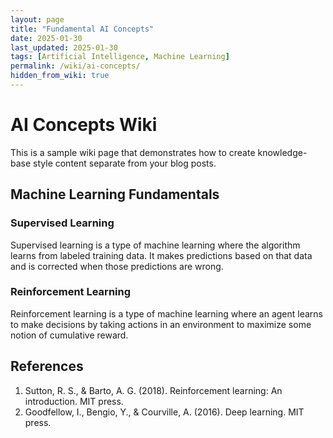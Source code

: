```yaml
---
layout: page
title: "Fundamental AI Concepts"
date: 2025-01-30
last_updated: 2025-01-30
tags: [Artificial Intelligence, Machine Learning]
permalink: /wiki/ai-concepts/
hidden_from_wiki: true
---
```


# AI Concepts Wiki

This is a sample wiki page that demonstrates how to create knowledge-base style content separate from your blog posts.

## Machine Learning Fundamentals

### Supervised Learning

Supervised learning is a type of machine learning where the algorithm learns from labeled training data. It makes predictions based on that data and is corrected when those predictions are wrong.

### Reinforcement Learning

Reinforcement learning is a type of machine learning where an agent learns to make decisions by taking actions in an environment to maximize some notion of cumulative reward.

## References

1. Sutton, R. S., & Barto, A. G. (2018). Reinforcement learning: An introduction. MIT press.
2. Goodfellow, I., Bengio, Y., & Courville, A. (2016). Deep learning. MIT press. 